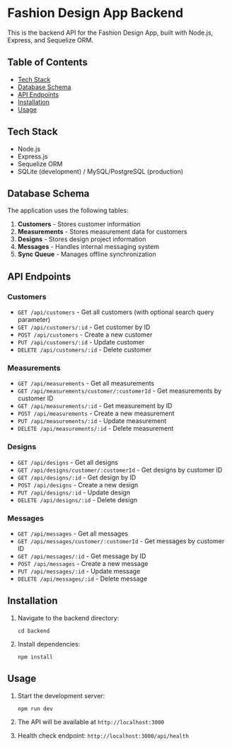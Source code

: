 # Fashion Design App Backend

This is the backend API for the Fashion Design App, built with Node.js, Express, and Sequelize ORM.

## Table of Contents
- [Tech Stack](#tech-stack)
- [Database Schema](#database-schema)
- [API Endpoints](#api-endpoints)
- [Installation](#installation)
- [Usage](#usage)

## Tech Stack
- Node.js
- Express.js
- Sequelize ORM
- SQLite (development) / MySQL/PostgreSQL (production)

## Database Schema

The application uses the following tables:

1. **Customers** - Stores customer information
2. **Measurements** - Stores measurement data for customers
3. **Designs** - Stores design project information
4. **Messages** - Handles internal messaging system
5. **Sync Queue** - Manages offline synchronization

## API Endpoints

### Customers
- `GET /api/customers` - Get all customers (with optional search query parameter)
- `GET /api/customers/:id` - Get customer by ID
- `POST /api/customers` - Create a new customer
- `PUT /api/customers/:id` - Update customer
- `DELETE /api/customers/:id` - Delete customer

### Measurements
- `GET /api/measurements` - Get all measurements
- `GET /api/measurements/customer/:customerId` - Get measurements by customer ID
- `GET /api/measurements/:id` - Get measurement by ID
- `POST /api/measurements` - Create a new measurement
- `PUT /api/measurements/:id` - Update measurement
- `DELETE /api/measurements/:id` - Delete measurement

### Designs
- `GET /api/designs` - Get all designs
- `GET /api/designs/customer/:customerId` - Get designs by customer ID
- `GET /api/designs/:id` - Get design by ID
- `POST /api/designs` - Create a new design
- `PUT /api/designs/:id` - Update design
- `DELETE /api/designs/:id` - Delete design

### Messages
- `GET /api/messages` - Get all messages
- `GET /api/messages/customer/:customerId` - Get messages by customer ID
- `GET /api/messages/:id` - Get message by ID
- `POST /api/messages` - Create a new message
- `PUT /api/messages/:id` - Update message
- `DELETE /api/messages/:id` - Delete message

## Installation

1. Navigate to the backend directory:
   ```
   cd backend
   ```

2. Install dependencies:
   ```
   npm install
   ```

## Usage

1. Start the development server:
   ```
   npm run dev
   ```

2. The API will be available at `http://localhost:3000`

3. Health check endpoint: `http://localhost:3000/api/health`